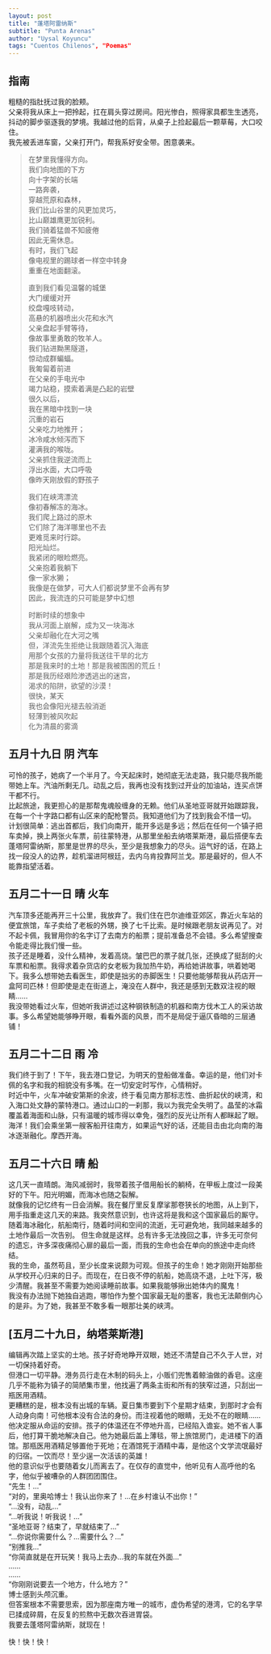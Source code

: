 ```yaml
---
layout: post
title: "蓬塔阿雷纳斯"
subtitle: "Punta Arenas"
author: "Uysal Koyuncu"
tags: "Cuentos Chilenos", "Poemas"
---
```


## 指南

粗糙的指肚抚过我的脸颊。  
父亲将我从床上一把拎起，扛在肩头穿过房间。阳光惨白，照得家具都生生透亮，抖动的脚步驱逐我的梦境。我越过他的后背，从桌子上捡起最后一颗草莓，大口咬住。  
我先被丢进车窗，父亲打开门，帮我系好安全带。困意袭来。  
  
> 在梦里我懂得方向。  
> 我们向地图的下方  
> 向十字架的长端  
> 一路奔袭，  
> 穿越荒原和森林，  
> 我们比山谷里的风更加灵巧，  
> 比山巅雄鹰更加锐利。  
> 我们骑着猛兽不知疲倦  
> 因此无需休息。  
> 有时，我们飞起  
> 像电视里的踢球者一样空中转身  
> 重重在地面翻滚。  
>
> 直到我们看见温馨的城堡  
> 大门缓缓对开  
> 绞盘嘎吱转动，  
> 高悬的机器喷出火花和水汽  
> 父亲盘起手臂等待，  
> 像故事里勇敢的牧羊人。  
> 我们钻进黝黑隧道，  
> 惊动成群蝙蝠。  
> 我匍匐着前进  
> 在父亲的手电光中  
> 竭力站稳，摸索着满是凸起的岩壁  
> 很久以后，  
> 我在黑暗中找到一块  
> 沉重的岩石  
> 父亲吃力地推开；  
> 冰冷咸水倾泻而下  
> 灌满我的喉咙。  
> 父亲抓住我逆流而上  
> 浮出水面，大口呼吸  
> 像昨天刚放假的野孩子  
>
> 我们在峡湾漂流  
> 像初春解冻的海冰。  
> 我们爬上路过的原木  
> 它们除了海洋哪里也不去  
> 更难觅来时行踪。  
> 阳光灿烂。  
> 我紧闭的眼睑燃亮。  
> 父亲抱着我躺下  
> 像一家水獭；  
> 我像是在做梦，可大人们都说梦里不会再有梦  
> 因此，我流连的只可能是梦中幻想  
>
> 时断时续的想象中  
> 我从河面上崩解，成为又一块海冰  
> 父亲却融化在大河之嘴  
> 但，洋流先生拒绝让我跟随着沉入海底  
> 用那个女孩的力量将我送往干旱的北方  
> 那是我来时的土地！那是我被围困的荒丘！  
> 那是我历经艰险渗透逃出的迷宫，  
> 渴求的陷阱，欲望的沙漠！  
> 很快，某天  
> 我也会像阳光褪去般消逝  
> 轻薄到被风吹起  
> 化为清晨的雾滴

## 五月十九日 阴 汽车

可怜的孩子，她病了一个半月了。今天起床时，她彻底无法走路，我只能尽我所能带她上车。汽油所剩无几。动乱之后，我再也没有找到过开业的加油站，连买点饼干都不行。  
比起旅途，我更担心的是那帮鬼魂般缠身的无赖。他们从圣地亚哥就开始跟踪我，在每一个十字路口都有山区来的配枪警员。我知道他们为了找到我会不惜一切。  
计划很简单：逃出首都后，我们向南开，能开多远是多远；然后在任何一个镇子把车卖掉，换上两张火车票，前往蒙特港，从那里坐船去纳塔莱斯港，最后搭便车去蓬塔阿雷纳斯，那里是世界的尽头，至少是我想象力的尽头。运气好的话，在路上找一段没人的边界，趁机溜进阿根廷，去内乌肯投靠阿兰戈。那是最好的，但人不能靠指望活着。

## 五月二十一日 晴 火车

汽车顶多还能再开三十公里，我放弃了。我们住在巴尔迪维亚郊区，靠近火车站的便宜旅馆，车子卖给了老板的外甥，换了七千比索。是时候跟老朋友说再见了。对不起卡佩，我冒用你的名字订了去南方的船票；提前准备总不会错。多么希望搜查令能走得比我们慢一些。  
孩子还是睡着，没什么精神，发着高烧。皱巴巴的票子就几张，还换成了挺刮的火车票和船票。我得求着杂货店的女老板为我加热牛奶，再给她讲故事，哄着她喝下。我多么想带她去看医生，即使是拙劣的赤脚医生！只要他能够帮我从药店开一盒阿司匹林！但即使是走在街道上，淹没在人群中，我还是感到无数双注视的眼睛……  
我没带她看过火车，但她听我讲述过这种钢铁制造的机器和南方伐木工人的采访故事。多么希望她能够睁开眼，看看外面的风景，而不是局促于逼仄昏暗的三层通铺！

## 五月二十二日 雨 冷

我们终于到了！下午，我去港口登记，为明天的登船做准备。幸运的是，他们对卡佩的名字和我的相貌没有多嘴。在一切安定时写作，心情稍好。  
时近中午，火车冲破安第斯的余波，终于看见南方那标志性、曲折起伏的峡湾，和入海口处文静的蒙特港口。通过山口的一刹那，我以为我完全失明了。晶莹的冰霜覆盖着海面和山脉，只有温暖的城市得以幸免，强烈的反光让所有人都眯起了眼。海洋！我们会乘坐第一艘客船开往南方，如果运气好的话，还能目击由北向南的海冰逐渐融化。摩西开海。

## 五月二十六日 晴 船

这几天一直晴朗。海风减弱时，我带着孩子借用船长的躺椅，在甲板上度过一段美好的下午。阳光明媚，而海冰也随之裂解。  
就像我的记忆终有一日会消解。我在餐厅里反复摩挲那卷狭长的地图，从上到下，用手指重走这几天的来路。我突然意识到，也许这将是我和这个国家最后的厮守。随着海冰融化，航船南行，随着时间和空间的流逝，无可避免地，我同越来越多的土地作最后一次告别。
但生命就是这样。总有许多无法挽回之事，许多无可奈何的遗忘，许多深夜痛彻心扉的最后一面，而我的生命也会在单向的旅途中走向终结。  
我的生命，虽然苟且，至少长度来说颇为可观。但孩子的生命！她才刚刚开始那些从学校开心归来的日子。而现在，在日夜不停的航船，她高烧不退，上吐下泻，极少清醒。我甚至不需要为她阅读睡前故事。如果我能够揪出她体内的魔鬼！  
我没有办法抛下她独自逃跑，哪怕作为整个国家最无耻的墨客，我也无法颠倒内心的是非。为了她，我甚至不敢多看一眼那壮美的峡湾。

## \[五月二十九日，纳塔莱斯港\]

编辑再次踏上坚实的土地。孩子好奇地睁开双眼，她还不清楚自己不久于人世，对一切保持着好奇。  
但港口一切平静。港务员行走在木制的码头上，小贩们兜售着鲸油做的香皂。这座几乎不能称为镇子的简陋集市里，他找遍了两条主街和所有的狭窄过道，只刮出一瓶医用酒精。  
更糟糕的是，根本没有出城的车辆。夏日集市要到下个星期才结束，到那时才会有人动身向南！可他根本没有合法的身份。而注视着他的眼睛，无处不在的眼睛……  
他决定服从命运的安排。孩子的体温还在不停地升高，已经陷入谵妄。她不省人事后，他打算干脆地解决自己。他为她最后盖上薄毯，带上旅馆房门，走进楼下的酒馆。那瓶医用酒精足够置他于死地；在酒馆死于酒精中毒，是他这个文学流氓最好的归宿。一饮而尽！至少逞一次活该的英雄！  
他的意识似乎也要随着女儿而离去了。在仅存的直觉中，他听见有人高呼他的名字，他似乎被嘈杂的人群团团围住。  
“先生！…”  
“对的，里奥哈博士！我认出你来了！…在乡村谁认不出你！”  
“…没有，动乱…”  
“…听我说！听我说！…”  
“圣地亚哥？结束了，早就结束了…”  
“…你说你需要什么？…需要什么？…”  
“别推我…”  
“你简直就是在开玩笑！我马上去办…我的车就在外面…”  
……  
……  
“你刚刚说要去一个地方，什么地方？”  
博士感到头颅沉重。  
但答案根本不需要思索，因为那座南方唯一的城市，虚伪希望的港湾，它的名字早已揉成碎屑，在反复的煎熬中无数次吞进胃袋。  
我要去蓬塔阿雷纳斯，就现在！  
  
快！快！快！
